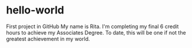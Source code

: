 # hello-world
First project in GitHub
My name is Rita.  I'm completing my final 6 credit hours
to achieve my Associates Degree.  To date, this will be
one if not the greatest achievement in my world.
